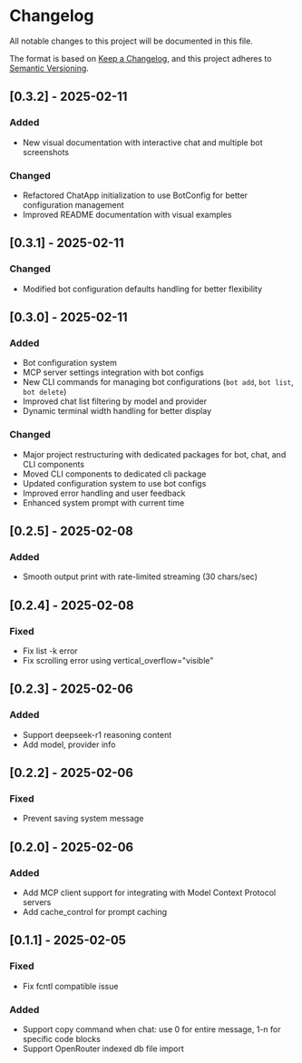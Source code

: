 # Changelog

All notable changes to this project will be documented in this file.

The format is based on [Keep a Changelog](https://keepachangelog.com/en/1.0.0/),
and this project adheres to [Semantic Versioning](https://semver.org/spec/v2.0.0.html).

## [0.3.2] - 2025-02-11

### Added
- New visual documentation with interactive chat and multiple bot screenshots

### Changed
- Refactored ChatApp initialization to use BotConfig for better configuration management
- Improved README documentation with visual examples

## [0.3.1] - 2025-02-11

### Changed
- Modified bot configuration defaults handling for better flexibility

## [0.3.0] - 2025-02-11

### Added
- Bot configuration system
- MCP server settings integration with bot configs
- New CLI commands for managing bot configurations (`bot add`, `bot list`, `bot delete`)
- Improved chat list filtering by model and provider
- Dynamic terminal width handling for better display

### Changed
- Major project restructuring with dedicated packages for bot, chat, and CLI components
- Moved CLI components to dedicated cli package
- Updated configuration system to use bot configs
- Improved error handling and user feedback
- Enhanced system prompt with current time

## [0.2.5] - 2025-02-08

### Added
- Smooth output print with rate-limited streaming (30 chars/sec)

## [0.2.4] - 2025-02-08

### Fixed
- Fix list -k error
- Fix scrolling error using vertical_overflow="visible"

## [0.2.3] - 2025-02-06

### Added
- Support deepseek-r1 reasoning content
- Add model, provider info

## [0.2.2] - 2025-02-06

### Fixed
- Prevent saving system message

## [0.2.0] - 2025-02-06

### Added
- Add MCP client support for integrating with Model Context Protocol servers
- Add cache_control for prompt caching

## [0.1.1] - 2025-02-05

### Fixed
- Fix fcntl compatible issue

### Added
- Support copy command when chat: use 0 for entire message, 1-n for specific code blocks
- Support OpenRouter indexed db file import

